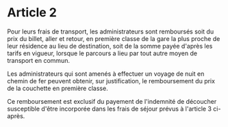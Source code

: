 # Article 2

Pour leurs frais de transport, les administrateurs sont remboursés soit du prix du billet, aller et retour, en première classe de la gare la plus proche de leur résidence au lieu de destination, soit de la somme payée d'après les tarifs en vigueur, lorsque le parcours a lieu par tout autre moyen de transport en commun.

Les administrateurs qui sont amenés à effectuer un voyage de nuit en chemin de fer peuvent obtenir, sur justification, le remboursement du prix de la couchette en première classe.

Ce remboursement est exclusif du payement de l'indemnité de découcher susceptible d'être incorporée dans les frais de séjour prévus à l'article 3 ci-après.

